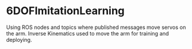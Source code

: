 # 6DOFImitationLearning
Using ROS nodes and topics where published messages move servos on the arm. Inverse Kinematics used to move the arm for training and deploying.
